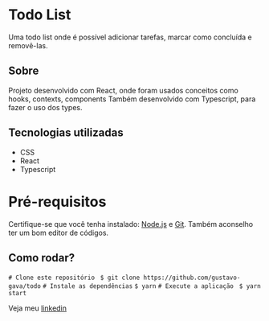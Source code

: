 # Todo List

Uma todo list onde é possível adicionar tarefas, marcar como concluída e removê-las.

## Sobre

Projeto desenvolvido com React, onde foram usados conceitos como hooks, contexts, components
Também desenvolvido com Typescript, para fazer o uso dos types.

## Tecnologias utilizadas

- CSS
- React
- Typescript

# Pré-requisitos

Certifique-se que você tenha instalado: [Node.js](https://nodejs.org/en/) e [Git](https://git-scm.com). Também aconselho ter um bom editor de códigos.

## Como rodar?

`# Clone este repositório`
` $ git clone https://github.com/gustavo-gava/todo`
`# Instale as dependências`
`$ yarn`
`# Execute a aplicação`
` $ yarn start`

Veja meu [linkedin](https://www.linkedin.com/in/gustavo-gava)
